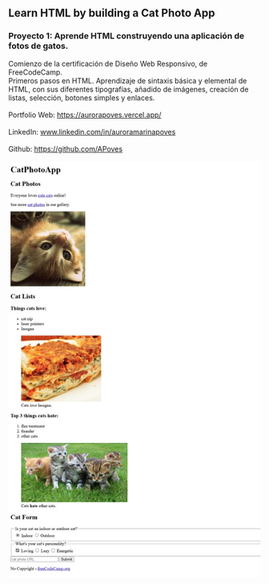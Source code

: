## Learn HTML by building a Cat Photo App
### Proyecto 1: Aprende HTML construyendo una aplicación de fotos de gatos.
Comienzo de la certificación de Diseño Web Responsivo, de FreeCodeCamp.
<br>
Primeros pasos en HTML. Aprendizaje de sintaxis básica y elemental de HTML, con sus diferentes tipografías, añadido de imágenes, creación de listas, selección, botones simples y enlaces.
<br>
<br>
  Portfolio Web: https://aurorapoves.vercel.app/
<br>
<br>
  LinkedIn: www.linkedin.com/in/auroramarinapoves
<br>
<br>
  Github: https://github.com/APoves
<br>
<br>
![image](https://github.com/APoves/Responsive-Web-Design/blob/main/01%20Cat%20Photo%20App/Cat%20Photo%20App.jpg)
